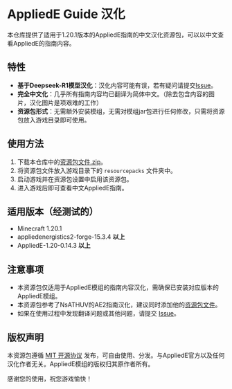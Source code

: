 # AppliedE Guide 汉化

本仓库提供了适用于1.20.1版本的AppliedE指南的中文汉化资源包，可以以中文查看AppliedE的指南内容。

## 特性
- **基于Deepseek-R1模型汉化**：汉化内容可能有误，若有疑问请提交[Issue](https://github.com/Boruto-code/AppliedE-Guide-zh_cn/issues/new)。
- **完全中文化**：几乎所有指南内容均已翻译为简体中文。（除去包含内容的图片，汉化图片是项艰难的工作）
- **资源包形式**：无需额外安装模组，无需对模组jar包进行任何修改，只需将资源包放入游戏目录即可使用。

## 使用方法
1. 下载本仓库中的[资源包文件.zip](https://github.com/Boruto-code/AppliedE-Guide-zh_cn/releases/latest)。
2. 将资源包文件放入游戏目录下的 `resourcepacks` 文件夹中。
3. 启动游戏并在资源包设置中启用该资源包。
4. 进入游戏后即可查看中文AppliedE指南。

## 适用版本（经测试的）
- Minecraft 1.20.1
- appliedenergistics2-forge-15.3.4 **以上**
- AppliedE-1.20-0.14.3 **以上**

## 注意事项
- 本资源包仅适用于AppliedE模组的指南内容汉化，需确保已安装对应版本的AppliedE模组。
- 本资源包参考了NsATHUV的AE2指南汉化，建议同时添加他的[资源包文件](https://github.com/NsATHUV/AE2-1.20.1-Guide-zh_CN/releases/latest)。
- 如果在使用过程中发现翻译问题或其他问题，请提交 [Issue](https://github.com/Boruto-code/AppliedE-Guide-zh_cn/issues/new)。

## 版权声明
本资源包遵循 [MIT 开源协议](https://opensource.org/licenses/MIT) 发布，可自由使用、分发。与AppliedE官方以及任何汉化作者无关。AppliedE模组的版权归其原作者所有。


感谢您的使用，祝您游戏愉快！